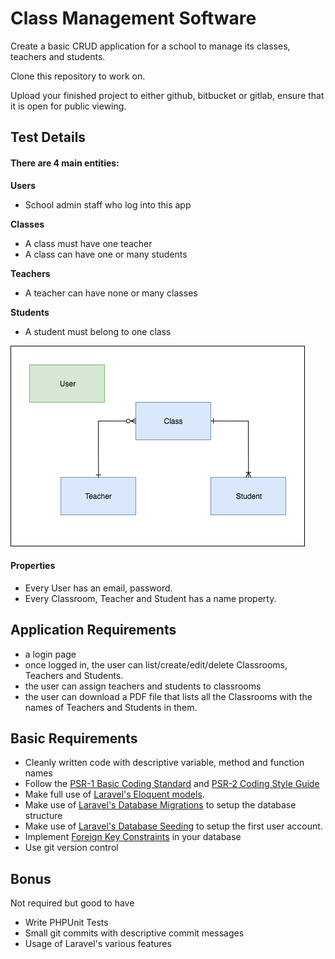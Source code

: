 # Class Management Software

Create a basic CRUD application for a school to manage its classes, teachers and students.

Clone this repository to work on.

Upload your finished project to either github, bitbucket or gitlab, ensure that it is open for public viewing.

## Test Details

#### There are 4 main entities:

__Users__
 - School admin staff who log into this app

__Classes__
 - A class must have one teacher
 - A class can have one or many students

__Teachers__
 - A teacher can have none or many classes

__Students__
 - A student must belong to one class

![ERD](readme-resources/entity-relationship-diagram.png?raw=true "ERD")

#### Properties
 - Every User has an email, password.
 - Every Classroom, Teacher and Student has a name property.

## Application Requirements
 - a login page
 - once logged in, the user can list/create/edit/delete Classrooms, Teachers and Students.
 - the user can assign teachers and students to classrooms
 - the user can download a PDF file that lists all the Classrooms with the names of Teachers and Students in them.
 
## Basic Requirements
 - Cleanly written code with descriptive variable, method and function names
 - Follow the [PSR-1 Basic Coding Standard](https://www.php-fig.org/psr/psr-2/) and [PSR-2 Coding Style Guide](https://www.php-fig.org/psr/psr-2/)
 - Make full use of [Laravel's Eloquent models](https://laravel.com/docs/5.6/eloquent).
 - Make use of [Laravel's Database Migrations](https://laravel.com/docs/5.6/migrations) to setup the database structure
 - Make use of [Laravel's Database Seeding](https://laravel.com/docs/5.6/seeding) to setup the first user account.
 - Implement [Foreign Key Constraints](https://laravel.com/docs/5.6/migrations#foreign-key-constraints) in your database
 - Use git version control

## Bonus
Not required but good to have
 - Write PHPUnit Tests
 - Small git commits with descriptive commit messages
 - Usage of Laravel's various features
